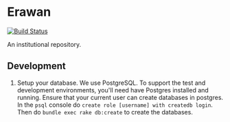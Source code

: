 Erawan
======

[![Build Status](https://travis-ci.org/curationexperts/erawan.svg?branch=master)](https://travis-ci.org/curationexperts/erawan)

An institutional repository.

Development
-----------

1. Setup your database.
   We use PostgreSQL. To support the test and development environments, you'll
   need have Postgres installed and running. Ensure that your current user can
   create databases in postgres. In the `psql` console do
   `create role [username] with createdb login`. Then do
   `bundle exec rake db:create` to create the databases.
